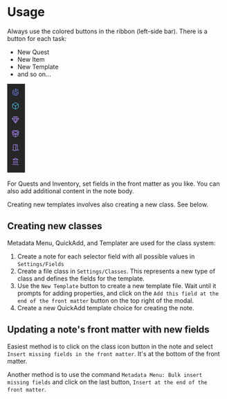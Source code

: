 # Usage

Always use the colored buttons in the ribbon (left-side bar). There is a button for each task:
- New Quest
- New Item
- New Template
- and so on...

![Buttons in the ribbon](./Images/Buttons-in-ribbon.png)

For Quests and Inventory, set fields in the front matter as you like. You can also add additional content in the note body.

Creating new templates involves also creating a new class. See below.

## Creating new classes

Metadata Menu, QuickAdd, and Templater are used for the class system:
1. Create a note for each selector field with all possible values in `Settings/Fields`
2. Create a file class in `Settings/Classes`. This represents a new type of class and defines the fields for the template.
3. Use the `New Template` button to create a new template file. Wait until it prompts for adding properties, and click on the `Add this field at the end of the front matter` button on the top right of the modal.
4. Create a new QuickAdd template choice for creating the note.

## Updating a note's front matter with new fields

Easiest method is to click on the class icon button in the note and select `Insert missing fields in the front matter`. It's at the bottom of the front matter.

Another method is to use the command `Metadata Menu: Bulk insert missing fields` and click on the last button, `Insert at the end of the front matter`.
